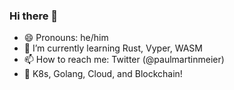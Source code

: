 ### Hi there 👋
- 😄 Pronouns: he/him
- 🌱 I’m currently learning Rust, Vyper, WASM
- 📫 How to reach me: Twitter (@paulmartinmeier)
- :blue_heart: K8s, Golang, Cloud, and Blockchain!

<!--
**paulmeier/paulmeier** is a ✨ _special_ ✨ repository because its `README.md` (this file) appears on your GitHub profile.

Here are some ideas to get you started:

- 🔭 I’m currently working on ...
- 🌱 I’m currently learning ...
- 👯 I’m looking to collaborate on ...
- 🤔 I’m looking for help with ...
- 💬 Ask me about ...
- 📫 How to reach me: ...
- 😄 Pronouns: ...
- ⚡ Fun fact: ...
- :link: ENS: ...
-->

